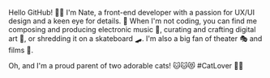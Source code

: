 Hello GitHub! 👋😄 I'm Nate, a front-end developer with a passion for UX/UI design and a keen eye for details. 🌟 When I'm not coding, you can find me composing and producing electronic music 🎵, curating and crafting digital art 🎨, or shredding it on a skateboard 🛹. I'm also a big fan of theater 🎭 and films 🎥. 

Oh, and I'm a proud parent of two adorable cats! 🐱🐱😻 #CatLover 🐾💕
